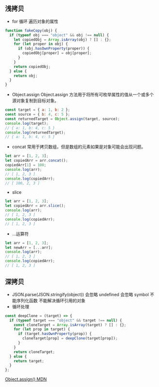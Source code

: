 ## 浅拷贝

- for 循环
  遍历对象的属性

```js
function fakeCopy(obj) {
  if (typeof obj === "object" && obj !== null) {
    let copiedObj = Array.isArray(obj) ? [] : {};
    for (let proper in obj) {
      if (obj.hasOwnProperty(proper)) {
        copiedObj[proper] = obj[proper];
      }
    }
    return copiedObj;
  } else {
    return obj;
  }
}
```

- Object.assign
  Object.assign 方法用于将所有可枚举属性的值从一个或多个源对象复制到目标对象。

```js
const target = { a: 1, b: 2 };
const source = { b: 4, c: 5 };
const returnedTarget = Object.assign(target, source);
console.log(target);
// { a: 1, b: 4, c: 5 }
console.log(returnedTarget);
// { a: 1, b: 4, c: 5 }
```

- concat
  常用于拷贝数组，但是数组的元素如果是对象可能会出现问题。

```js
let arr = [1, 2, 3];
let copiedArr = arr.concat();
copiedArr[1] = 100;
console.log(arr);
// [ 1, 2, 3 ]
console.log(copiedArr);
// [ 100, 2, 3 ]
```

- slice

```js
let arr = [1, 2, 3];
let copiedArr = arr.slice();
console.log(arr);
// [ 1, 2, 3 ]
console.log(copiedArr);
// [ 1, 2, 3 ]
```

- ...运算符

```js
let arr = [1, 2, 3];
let newArr = [...arr];
console.log(arr);
// [ 1, 2, 3 ]
console.log(copiedArr);
// [ 1, 2, 3 ]
```

## 深拷贝

- JSON.parse(JSON.stringify(object))
  会忽略 undefined
  会忽略 symbol
  不能序列化函数
  不能解决循环引用的对象
- 循环处理

```js
const deepClone = (target) => {
  if (typeof target === "object" && target !== null) {
    const cloneTarget = Array.isArray(target) ? [] : {};
    for (let prop in target) {
      if (target.hasOwnProperty(prop)) {
        cloneTarget[prop] = deepClone(target[prop]);
      }
    }
    return cloneTarget;
  } else {
    return target;
  }
};
```

[Object.assign() MDN](https://developer.mozilla.org/en-US/docs/Web/JavaScript/Reference/Global_Objects/Object/assign)
